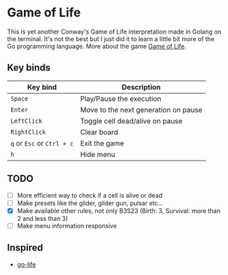 # Game of Life

This is yet another Conway's Game of Life interpretation made in Golang on the terminal.
It's not the best but I just did it to learn a little bit more of the Go programming
language.
More about the game [Game of Life](https://en.wikipedia.org/wiki/Conway's_Game_of_Life).

## Key binds

   |          Key bind          |         Description                  |
   | -------------------------- | ------------------------------------ |
   | `Space`                    | Play/Pause the execution             |
   | `Enter`                    | Move to the next generation on pause |
   | `LeftClick`                | Toggle cell dead/alive on pause      |
   | `RightClick`               | Clear board                          |
   | `q` or `Esc` or `Ctrl + c` | Exit the game                        |
   | `h`                        | Hide menu                            |

## TODO
- [ ] More efficient way to check if a cell is alive or dead
- [ ] Make presets like the glider, glider gun, pulsar etc...
- [x] Make available other rules, not only B3S23 (Birth: 3, Survival: more than 2 and less than 3)
- [ ] Make menu information responsive

## Inspired
- [go-life](https://github.com/sachaos/go-life)
